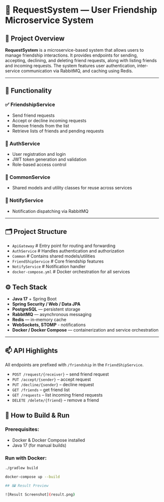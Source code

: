# 🤝 RequestSystem — User Friendship Microservice System

## 📘 Project Overview

**RequestSystem** is a microservice-based system that allows users to manage friendship interactions. It provides endpoints for sending, accepting, declining, and deleting friend requests, along with listing friends and incoming requests. The system features user authentication, inter-service communication via RabbitMQ, and caching using Redis.

---

## 🔧 Functionality

### ✅ FriendshipService

* Send friend requests
* Accept or decline incoming requests
* Remove friends from the list
* Retrieve lists of friends and pending requests

### 🛂 AuthService

* User registration and login
* JWT token generation and validation
* Role-based access control

### 🧠 CommonService

* Shared models and utility classes for reuse across services

### 📩 NotifyService

* Notification dispatching via RabbitMQ

---

## 🗂 Project Structure

- `ApiGateway`             # Entry point for routing and forwarding
- `AuthService`            # Handles authentication and authorization
- `Common`                 # Contains shared models/utilities
- `FriendShipService`      # Core friendship features
- `NotifyService`          # Notification handler
- `docker-compose.yml`     # Docker orchestration for all services


## ⚙️ Tech Stack
- **Java 17** + Spring Boot
- **Spring Security / Web / Data JPA**
- **PostgreSQL** — persistent storage
- **RabbitMQ** — asynchronous messaging
- **Redis** — in-memory cache
-  **WebSockets, STOMP** - notifications
- **Docker / Docker Compose** — containerization and service orchestration

---
## 📫 API Highlights

All endpoints are prefixed with `/friendship` in the `FriendShipService`.

* `POST /request/{receiver}` – send friend request
* `PUT /accept/{sender}` – accept request
* `PUT /decline/{sender}` – decline request
* `GET /friends` – get friend list
* `GET /requests` – list incoming friend requests
* `DELETE /delete/{friend}` – remove a friend

## 🚀 How to Build & Run

### Prerequisites:
- Docker & Docker Compose installed
- Java 17 (for manual builds)

### Run with Docker:
```bash
./gradlew build

docker-compose up --build

## 🖼️ Result Preview

![Result Screenshot](result.png)